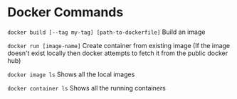 # Docker Commands

`docker build [--tag my-tag] [path-to-dockerfile]` Build an image

`docker run [image-name]` Create container from existing image (If the image doesn't exist locally then docker attempts to fetch it from the public docker hub)

`docker image ls` Shows all the local images

`docker container ls` Shows all the running containers